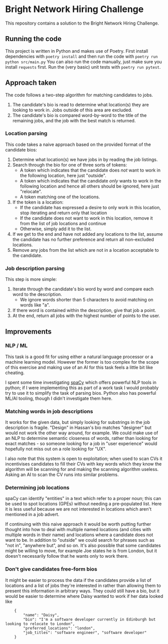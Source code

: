 # Bright Network Hiring Challenge
This repository contains a solution to the Bright Network Hiring Challenge.

## Running the code
This project is written in Python and makes use of Poetry.
First install dependencies with `poetry install` and then run the code with `poetry run python src/main.py`
You can also run the code manually, just make sure you install `requests` first.
Run the (very basic) unit tests with `poetry run pytest`.

## Approach taken
The code follows a two-step algorithm for matching candidates to jobs.
1. The candidate's bio is read to determine what location(s) they are looking to work in. Jobs outside of this area are excluded.
2. The candidate's bio is compared word-by-word to the title of the remaining jobs, and the job with the best match is returned.

### Location parsing
This code takes a naive approach based on the provided format of the candidate bios:
1. Determine what location(s) we have jobs in by reading the job listings.
2. Search through the bio for one of three sorts of tokens:
    * A token which indicates that the candidate does *not* want to work in the following location, here just "outside".
    * A token which indicates that the candidate *only* wants to work in the following location and hence all others should be ignored, here just "relocate".
    * A token matching one of the locations.
3. If the token is a location:
    * If the candidate has expressed a desire to only work in this location, stop iterating and return only that location
    * If the candidate does not want to work in this location, remove it from the list of job locations and continue
    * Otherwise, simply add it to the list.
4. If we get to the end and have not added any locations to the list, assume the candidate has no further preference and return all non-excluded locations.
5. Remove any jobs from the list which are not in a location acceptable to the candidate.

### Job description parsing
This step is more simple:
1. Iterate through the candidate's bio word by word and compare each word to the description.
    * We ignore words shorter than 5 characters to avoid matching on words like "a".
2. If there word is contained within the description, give that job a point.
3. At the end, return all jobs with the highest number of points to the user.

## Improvements
### NLP / ML
This task is a good fit for using either a natural language processor or a machine learning model. However the former is too complex for the scope of this exercise and making use of an AI for this task feels a little bit like cheating.

I spent some time investigating [spaCy](https://spacy.io/usage/) which offers powerful NLP tools in python; if I were implementing this as part of a work task I would probably try to use it to simplify the task of parsing bios. Python also has powerful ML/AI tooling, though I didn't investigate them here.

### Matching words in job descriptions
It works for the given data, but simply looking for substrings in the job description is fragile. "Design" in Hassan's bio matches "designer" but would not work the other way around, for example. We could make use of an NLP to determine semantic closeness of words, rather than looking for exact matches - so someone looking for a job in "user experience" would hopefully not miss out on a role looking for "UX".

I also note that this system is open to exploitation; when used to scan CVs it incentivises candidates to fill their CVs with key words which they know the algorithm will be scanning for and making the scanning algorithm useless. Asking an AI to scan the CV runs into similar problems.

### Determining job locations
spaCy can identify "entities" in a text which refer to a proper noun; this can be used to spot locations (GPEs) without needing a pre-populated list. Here it is less useful because we are not interested in locations which aren't mentioned in a job advert.

If continuing with this naive approach it would be worth putting further thought into how to deal with multiple named locations (and cities with multiple words in their name) and locations where a candidate does not want to be. In addition to "outside" we could search for phrases such as "not in", "anywhere but", and so on. It's also possible that some candidates might be willing to move, for example Joe states he is from London, but it doesn't necessarily follow that he wants only to work there.

### Don't give candidates free-form bios
It might be easier to process the data if the candidates provide a list of locations and a list of jobs they're interested in rather than allowing them to present this information in arbitrary ways. They could still have a bio, but it would be easier to determine where Daisy wanted to work if her data looked like
```
    {
        "name": "Daisy",
        "bio": "I'm a software developer currently in Edinburgh but looking to relocate to London",
        "preferred_locations": "london",
        "job_titles": "software engineer", "software developer"
    }
```
